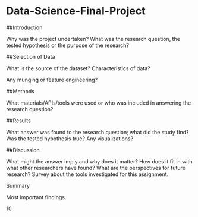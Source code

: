 # Data-Science-Final-Project

##Introduction

Why was the project undertaken?
What was the research question, the tested hypothesis or the purpose of the research?


##Selection of Data

What is the source of the dataset? Characteristics of data?

Any munging or feature engineering?


##Methods

What materials/APIs/tools were used or who was included in answering the research question?


##Results

What answer was found to the research question; what did the study find? Was the tested hypothesis true? Any visualizations?


##Discussion

What might the answer imply and why does it matter? How does it fit in with what other researchers have found? What are the perspectives for future research? Survey about the tools investigated for this assignment.


Summary

Most important findings.

10


